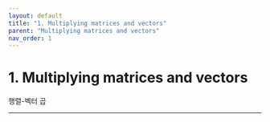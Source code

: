 ```yaml
---
layout: default
title: "1. Multiplying matrices and vectors"
parent: "Multiplying matrices and vectors"
nav_order: 1
---
```


# 1. Multiplying matrices and vectors
행렬-벡터 곱

---

